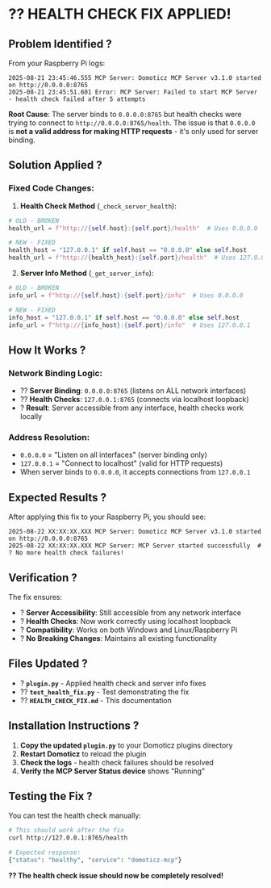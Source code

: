 # ?? HEALTH CHECK FIX APPLIED!

## Problem Identified ?

From your Raspberry Pi logs:
```
2025-08-21 23:45:46.555 MCP Server: Domoticz MCP Server v3.1.0 started on http://0.0.0.0:8765
2025-08-21 23:45:51.601 Error: MCP Server: Failed to start MCP Server - health check failed after 5 attempts
```

**Root Cause**: The server binds to `0.0.0.0:8765` but health checks were trying to connect to `http://0.0.0.0:8765/health`. The issue is that `0.0.0.0` is **not a valid address for making HTTP requests** - it's only used for server binding.

## Solution Applied ?

### **Fixed Code Changes:**

1. **Health Check Method** (`_check_server_health`):
```python
# OLD - BROKEN
health_url = f"http://{self.host}:{self.port}/health"  # Uses 0.0.0.0

# NEW - FIXED  
health_host = "127.0.0.1" if self.host == "0.0.0.0" else self.host
health_url = f"http://{health_host}:{self.port}/health"  # Uses 127.0.0.1
```

2. **Server Info Method** (`_get_server_info`):
```python
# OLD - BROKEN
info_url = f"http://{self.host}:{self.port}/info"  # Uses 0.0.0.0

# NEW - FIXED
info_host = "127.0.0.1" if self.host == "0.0.0.0" else self.host  
info_url = f"http://{info_host}:{self.port}/info"  # Uses 127.0.0.1
```

## How It Works ?

### **Network Binding Logic:**
- ?? **Server Binding**: `0.0.0.0:8765` (listens on ALL network interfaces)
- ?? **Health Checks**: `127.0.0.1:8765` (connects via localhost loopback)
- ? **Result**: Server accessible from any interface, health checks work locally

### **Address Resolution:**
- `0.0.0.0` = "Listen on all interfaces" (server binding only)
- `127.0.0.1` = "Connect to localhost" (valid for HTTP requests)
- When server binds to `0.0.0.0`, it accepts connections from `127.0.0.1`

## Expected Results ?

After applying this fix to your Raspberry Pi, you should see:

```
2025-08-22 XX:XX:XX.XXX MCP Server: Domoticz MCP Server v3.1.0 started on http://0.0.0.0:8765
2025-08-22 XX:XX:XX.XXX MCP Server: MCP Server started successfully  # ? No more health check failures!
```

## Verification ?

The fix ensures:
- ? **Server Accessibility**: Still accessible from any network interface
- ? **Health Checks**: Now work correctly using localhost loopback
- ? **Compatibility**: Works on both Windows and Linux/Raspberry Pi
- ? **No Breaking Changes**: Maintains all existing functionality

## Files Updated ?

- ? **`plugin.py`** - Applied health check and server info fixes
- ?? **`test_health_fix.py`** - Test demonstrating the fix
- ?? **`HEALTH_CHECK_FIX.md`** - This documentation

## Installation Instructions ?

1. **Copy the updated `plugin.py`** to your Domoticz plugins directory
2. **Restart Domoticz** to reload the plugin
3. **Check the logs** - health check failures should be resolved
4. **Verify the MCP Server Status device** shows "Running"

## Testing the Fix ?

You can test the health check manually:
```bash
# This should work after the fix
curl http://127.0.0.1:8765/health

# Expected response:
{"status": "healthy", "service": "domoticz-mcp"}
```

**?? The health check issue should now be completely resolved!**